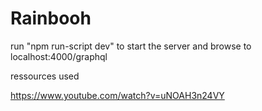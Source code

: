 # Rainbooh
run "npm run-script dev" to start the server and browse to localhost:4000/graphql

ressources used

https://www.youtube.com/watch?v=uNOAH3n24VY
